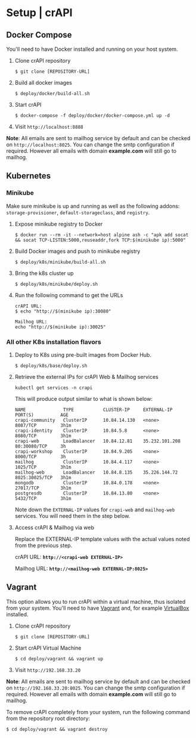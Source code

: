 Setup | crAPI
=============

## Docker Compose

You'll need to have Docker installed and running on your host system.

1. Clone crAPI repository
    ```
    $ git clone [REPOSITORY-URL]
    ```
2. Build all docker images
    ```
    $ deploy/docker/build-all.sh
    ```
3. Start crAPI
    ```
    $ docker-compose -f deploy/docker/docker-compose.yml up -d
    ```
4. Visit `http://localhost:8888`

**Note**: All emails are sent to mailhog service by default and can be checked on `http://localhost:8025`.
You can change the smtp configuration if required. However all emails with domain **example.com** will still go to mailhog.


## Kubernetes 

###  Minikube

Make sure minikube is up and running as well as the following addons:
`storage-provisioner`, `default-storageclass`, and `registry`.

1. Expose minikube registry to Docker

    ```
    $ docker run --rm -it --network=host alpine ash -c "apk add socat && socat TCP-LISTEN:5000,reuseaddr,fork TCP:$(minikube ip):5000"
    ```
2. Build Docker images and push to minikube registry

    ```
    $ deploy/k8s/minikube/build-all.sh
    ```
3. Bring the k8s cluster up

    ```
    $ deploy/k8s/minikube/deploy.sh
    ```

4. Run the following command to get the URLs
    ```
    crAPI URL:
    $ echo "http://$(minikube ip):30080"
    ```
    ```
    Mailhog URL:
    echo "http://$(minikube ip):30025"
    ```

###  All other K8s installation flavors

1. Deploy to K8s using pre-built images from Docker Hub.

    ```
    $ deploy/k8s/base/deploy.sh
    ```

2. Retrieve the external IPs for crAPI Web & Mailhog services

    ```
    kubectl get services -n crapi
    ```
    This will produce output similar to what is shown below:
    
    ```
    NAME              TYPE           CLUSTER-IP     EXTERNAL-IP      PORT(S)          AGE
    crapi-community   ClusterIP      10.84.14.130   <none>           8087/TCP         3h1m
    crapi-identity    ClusterIP      10.84.5.8      <none>           8080/TCP         3h1m
    crapi-web         LoadBalancer   10.84.12.81    35.232.101.208   80:30080/TCP     3h
    crapi-workshop    ClusterIP      10.84.9.205    <none>           8000/TCP         3h
    mailhog           ClusterIP      10.84.4.117    <none>           1025/TCP         3h1m
    mailhog-web       LoadBalancer   10.84.8.135    35.226.144.72    8025:30025/TCP   3h1m
    mongodb           ClusterIP      10.84.0.178    <none>           27017/TCP        3h1m
    postgresdb        ClusterIP      10.84.13.80    <none>           5432/TCP         3h1m
    ```

    Note down the `EXTERNAL-IP` values for `crapi-web` and `mailhog-web` services. You will need them in the step below.

3. Access crAPI & Mailhog via web

    Replace the EXTERNAL-IP template values with the actual values noted from the previous step.

    crAPI URL: **`http://<crapi-web EXTERNAL-IP>`**
    
    Mailhog URL: **`http://<mailhog-web EXTERNAL-IP:8025>`**

## Vagrant

This option allows you to run crAPI within a virtual machine, thus isolated from
your system. You'll need to have [Vagrant] and, for example [VirtualBox] installed.

1. Clone crAPI repository
    ```
    $ git clone [REPOSITORY-URL]
    ```
2. Start crAPI Virtual Machine
    ```
    $ cd deploy/vagrant && vagrant up
    ```
3. Visit `http://192.168.33.20`

**Note**: All emails are sent to mailhog service by default and can be checked on `http://192.168.33.20:8025`.
You can change the smtp configuration if required. However all emails with domain **example.com** will still go to mailhog.

To remove crAPI completely from your system, run the following command from the repository root directory:

```
$ cd deploy/vagrant && vagrant destroy
```

[Vagrant]: https://www.vagrantup.com/downloads
[VirtualBox]: https://www.virtualbox.org/wiki/Downloads
